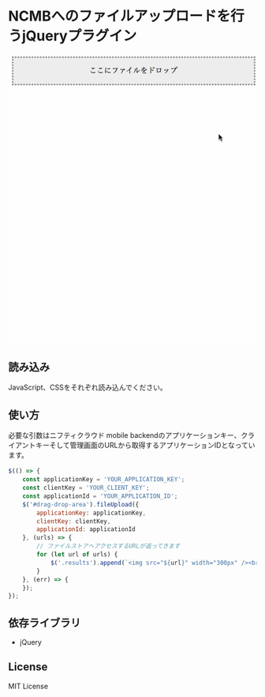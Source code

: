 # NCMBへのファイルアップロードを行うjQueryプラグイン

![](./demo.gif)

## 読み込み

JavaScript、CSSをそれぞれ読み込んでください。

## 使い方

必要な引数はニフティクラウド mobile backendのアプリケーションキー、クライアントキーそして管理画面のURLから取得するアプリケーションIDとなっています。

```javascript
$(() => {
    const applicationKey = 'YOUR_APPLICATION_KEY';
    const clientKey = 'YOUR_CLIENT_KEY';
    const applicationId = 'YOUR_APPLICATION_ID';
	$('#drag-drop-area').fileUpload({
        applicationKey: applicationKey,
        clientKey: clientKey,
        applicationId: applicationId
    }, (urls) => {
        // ファイルストアへアクセスするURLが返ってきます
  	    for (let url of urls) {
    	    $('.results').append(`<img src="${url}" width="300px" /><br />`);
        }
    }, (err) => {
    });
});
```

## 依存ライブラリ

- jQuery

## License

MIT License

